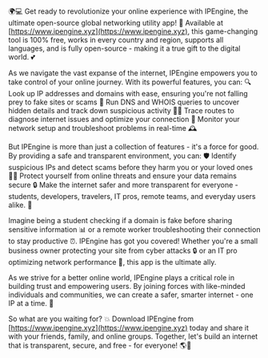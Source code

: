 🌍💻 Get ready to revolutionize your online experience with IPEngine, the ultimate open-source global networking utility app! 🚀 Available at [https://www.ipengine.xyz](https://www.ipengine.xyz), this game-changing tool is 100% free, works in every country and region, supports all languages, and is fully open-source - making it a true gift to the digital world. 💕

As we navigate the vast expanse of the internet, IPEngine empowers you to take control of your online journey. With its powerful features, you can: 🔍 Look up IP addresses and domains with ease, ensuring you're not falling prey to fake sites or scams 📡 Run DNS and WHOIS queries to uncover hidden details and track down suspicious activity 👮‍♀️ Trace routes to diagnose internet issues and optimize your connection 🔧 Monitor your network setup and troubleshoot problems in real-time 🕰️

But IPEngine is more than just a collection of features - it's a force for good. By providing a safe and transparent environment, you can: 🛡️ Identify suspicious IPs and detect scams before they harm you or your loved ones 👮‍♂️ Protect yourself from online threats and ensure your data remains secure 🔒 Make the internet safer and more transparent for everyone - students, developers, travelers, IT pros, remote teams, and everyday users alike. 💪

Imagine being a student checking if a domain is fake before sharing sensitive information 📊 or a remote worker troubleshooting their connection to stay productive ⏰. IPEngine has got you covered! Whether you're a small business owner protecting your site from cyber attacks 🔒 or an IT pro optimizing network performance 🔧, this app is the ultimate ally.

As we strive for a better online world, IPEngine plays a critical role in building trust and empowering users. By joining forces with like-minded individuals and communities, we can create a safer, smarter internet - one IP at a time. 🌟

So what are you waiting for? 💥 Download IPEngine from [https://www.ipengine.xyz](https://www.ipengine.xyz) today and share it with your friends, family, and online groups. Together, let's build an internet that is transparent, secure, and free - for everyone! 🌎💖
